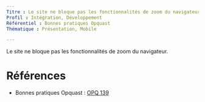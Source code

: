 ```yaml
---
Titre : Le site ne bloque pas les fonctionnalités de zoom du navigateur.
Profil : Intégration, Développement
Référentiel : Bonnes pratiques Opquast
Thématique : Présentation, Mobile

---
```

Le site ne bloque pas les fonctionnalités de zoom du navigateur.

# Références

*   Bonnes pratiques Opquast : [OPQ 139](https://checklists.opquast.com/fr/qualiteweb/le-site-ne-bloque-pas-les-fonctionnalites-de-zoom-du-navigateur)
